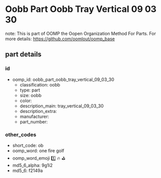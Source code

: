 # Oobb Part Oobb Tray Vertical 09 03 30  

note: This is part of OOMP the Oopen Organization Method For Parts. For more details: https://github.com/oomlout/oomp_base

##  part details





### id
* oomp_id: oobb_part_oobb_tray_vertical_09_03_30
  * classification: oobb
  * type: part
  * size: oobb
  * color: 
  * description_main: tray_vertical_09_03_30
  * description_extra: 
  * manufacturer: 
  * part_number: 

### other_codes
* short_code: ob
* oomp_word: one fire golf
* oomp_word_emoji :one: :fire: :golf:
* md5_6_alpha: 9g1i2
* md5_6: f2149a